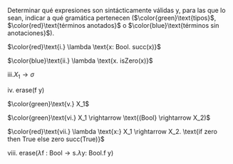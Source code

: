 Determinar qué expresiones son sintácticamente válidas y, para las que lo sean, indicar a qué gramática pertenecen ($\color{green}\text{tipos}$, $\color{red}\text{términos anotados}$ o $\color{blue}\text{términos sin anotaciones}$).

$\color{red}\text{i.} \lambda \text{x: Bool. succ(x)}$

$\color{blue}\text{ii.} \lambda \text{x. isZero(x)}$

$\text{iii.} X_1 \rightarrow \sigma$

$\text{iv. erase(f y)}$

$\color{green}\text{v.} X_1$

$\color{green}\text{vi.} X_1 \rightarrow \text{(Bool} \rightarrow X_2)$

$\color{red}\text{vii.} \lambda \text{x:} X_1 \rightarrow X_2. \text{if zero then True else zero succ(True)}$

$\text{viii. erase(} \lambda \text{f : Bool} \rightarrow \text{s.} \lambda \text{y: Bool.f y)}$

